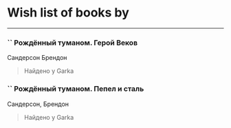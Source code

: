 # Wish list of books by [](https://plus.google.com/u/0/111801556640666266346/)
---

### `` Рождённый туманом. Герой Веков
Сандерсон Брендон
> Найдено у Garka

### `` Рождённый туманом. Пепел и сталь
Сандерсон, Брендон
> Найдено у Garka

